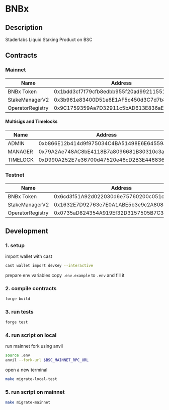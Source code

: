 # BNBx

## Description

Staderlabs Liquid Staking Product on BSC

## Contracts

### Mainnet

| Name             | Address                                    |
| ---------------- | ------------------------------------------ |
| BNBx Token       | 0x1bdd3cf7f79cfb8edbb955f20ad99211551ba275 |
| StakeManagerV2   | 0x3b961e83400D51e6E1AF5c450d3C7d7b80588d28 |
| OperatorRegistry | 0x9C1759359Aa7D32911c5bAD613E836aEd7c621a8 |

#### Multisigs and Timelocks

| Name     | Address                                    |
| -------- | ------------------------------------------ |
| ADMIN    | 0xb866E12b414d9f975034C4BA51498E6E64559a4c |
| MANAGER  | 0x79A2Ae748AC8bE4118B7a8096681B30310c3adBE |
| TIMELOCK | 0xD990A252E7e36700d47520e46cD2B3E446836488 |

### Testnet

| Name             | Address                                    |
| ---------------- | ------------------------------------------ |
| BNBx Token       | 0x6cd3f51A92d022030d6e75760200c051caA7152A |
| StakeManagerV2   | 0x1632E7D92763e7E0A1ABE5b3e9c2A808aeCcbD57 |
| OperatorRegistry | 0x0735aD824354A919Ef32D3157505B7C3bc05e3f6 |

## Development

### 1. setup

import wallet with cast

```bash
cast wallet import devKey --interactive
```

prepare env variables
copy `.env.example` to `.env` and fill it

### 2. compile contracts

```bash
forge build
```

### 3. run tests

```bash
forge test
```

### 4. run script on local

run mainnet fork using anvil

```bash
source .env
anvil --fork-url $BSC_MAINNET_RPC_URL
```

open a new terminal

```bash
make migrate-local-test
```

### 5. run script on mainnet

```bash
make migrate-mainnet
```
